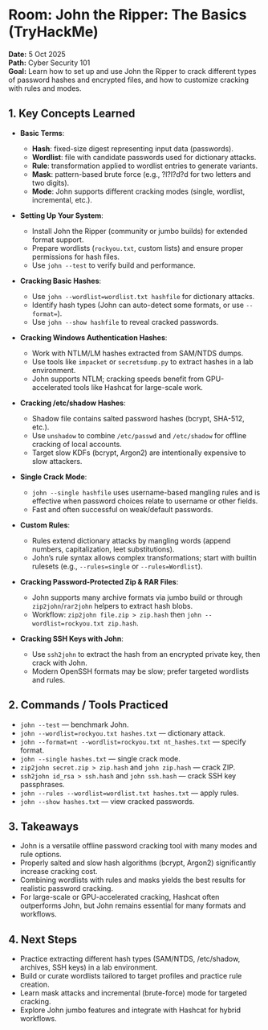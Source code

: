 # Room: John the Ripper: The Basics (TryHackMe)

**Date:** 5 Oct 2025  
**Path:** Cyber Security 101  
**Goal:** Learn how to set up and use John the Ripper to crack different types of password hashes and encrypted files, and how to customize cracking with rules and modes.

## 1. Key Concepts Learned

* **Basic Terms**:

  * **Hash**: fixed-size digest representing input data (passwords).  
  * **Wordlist**: file with candidate passwords used for dictionary attacks.  
  * **Rule**: transformation applied to wordlist entries to generate variants.  
  * **Mask**: pattern-based brute force (e.g., ?l?l?d?d for two letters and two digits).  
  * **Mode**: John supports different cracking modes (single, wordlist, incremental, etc.).

* **Setting Up Your System**:

  * Install John the Ripper (community or jumbo builds) for extended format support.  
  * Prepare wordlists (`rockyou.txt`, custom lists) and ensure proper permissions for hash files.  
  * Use `john --test` to verify build and performance.

* **Cracking Basic Hashes**:

  * Use `john --wordlist=wordlist.txt hashfile` for dictionary attacks.  
  * Identify hash types (John can auto-detect some formats, or use `--format=`).  
  * Use `john --show hashfile` to reveal cracked passwords.

* **Cracking Windows Authentication Hashes**:

  * Work with NTLM/LM hashes extracted from SAM/NTDS dumps.  
  * Use tools like `impacket` or `secretsdump.py` to extract hashes in a lab environment.  
  * John supports NTLM; cracking speeds benefit from GPU-accelerated tools like Hashcat for large-scale work.

* **Cracking /etc/shadow Hashes**:

  * Shadow file contains salted password hashes (bcrypt, SHA-512, etc.).  
  * Use `unshadow` to combine `/etc/passwd` and `/etc/shadow` for offline cracking of local accounts.  
  * Target slow KDFs (bcrypt, Argon2) are intentionally expensive to slow attackers.

* **Single Crack Mode**:

  * `john --single hashfile` uses username-based mangling rules and is effective when password choices relate to username or other fields.  
  * Fast and often successful on weak/default passwords.

* **Custom Rules**:

  * Rules extend dictionary attacks by mangling words (append numbers, capitalization, leet substitutions).  
  * John’s rule syntax allows complex transformations; start with builtin rulesets (e.g., `--rules=single` or `--rules=Wordlist`).

* **Cracking Password-Protected Zip & RAR Files**:

  * John supports many archive formats via jumbo build or through `zip2john`/`rar2john` helpers to extract hash blobs.  
  * Workflow: `zip2john file.zip > zip.hash` then `john --wordlist=rockyou.txt zip.hash`.

* **Cracking SSH Keys with John**:

  * Use `ssh2john` to extract the hash from an encrypted private key, then crack with John.  
  * Modern OpenSSH formats may be slow; prefer targeted wordlists and rules.

## 2. Commands / Tools Practiced

* `john --test` — benchmark John.  
* `john --wordlist=rockyou.txt hashes.txt` — dictionary attack.  
* `john --format=nt --wordlist=rockyou.txt nt_hashes.txt` — specify format.  
* `john --single hashes.txt` — single crack mode.  
* `zip2john secret.zip > zip.hash` and `john zip.hash` — crack ZIP.  
* `ssh2john id_rsa > ssh.hash` and `john ssh.hash` — crack SSH key passphrases.  
* `john --rules --wordlist=wordlist.txt hashes.txt` — apply rules.  
* `john --show hashes.txt` — view cracked passwords.

## 3. Takeaways

* John is a versatile offline password cracking tool with many modes and rule options.  
* Properly salted and slow hash algorithms (bcrypt, Argon2) significantly increase cracking cost.  
* Combining wordlists with rules and masks yields the best results for realistic password cracking.  
* For large-scale or GPU-accelerated cracking, Hashcat often outperforms John, but John remains essential for many formats and workflows.

## 4. Next Steps

* Practice extracting different hash types (SAM/NTDS, /etc/shadow, archives, SSH keys) in a lab environment.  
* Build or curate wordlists tailored to target profiles and practice rule creation.  
* Learn mask attacks and incremental (brute-force) mode for targeted cracking.  
* Explore John jumbo features and integrate with Hashcat for hybrid workflows.  
